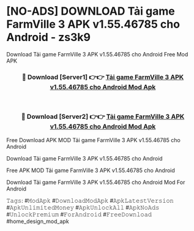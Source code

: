 # [NO-ADS] DOWNLOAD Tải game FarmVille 3 APK v1.55.46785 cho Android - zs3k9
Download Tải game FarmVille 3 APK v1.55.46785 cho Android Free Mod APK

<div align="center">
<h3>🔴 Download [Server1] 👉👉 <a href="https://apk-comot.site?title=Tải_game_FarmVille_3_APK_v1.55.46785_cho_Android">Tải game FarmVille 3 APK v1.55.46785 cho Android Mod Apk</a></h3><br>

<h3>🔴 Download [Server2] 👉👉 <a href="https://apk-comot.site?title=Tải_game_FarmVille_3_APK_v1.55.46785_cho_Android">Tải game FarmVille 3 APK v1.55.46785 cho Android Mod Apk</a></h3>
</div>


Free Download APK MOD Tải game FarmVille 3 APK v1.55.46785 cho Android

Download Tải game FarmVille 3 APK v1.55.46785 cho Android 

Free APK MOD Tải game FarmVille 3 APK v1.55.46785 cho Android 

Download Tải game FarmVille 3 APK v1.55.46785 cho Android Mod For Android

𝚃𝚊𝚐𝚜: #𝙼𝚘𝚍𝙰𝚙𝚔 #𝙳𝚘𝚠𝚗𝚕𝚘𝚊𝚍𝙼𝚘𝚍𝙰𝚙𝚔 #𝙰𝚙𝚔𝙻𝚊𝚝𝚎𝚜𝚝𝚅𝚎𝚛𝚜𝚒𝚘𝚗 #𝙰𝚙𝚔𝚄𝚗𝚕𝚒𝚖𝚒𝚝𝚎𝚍𝙼𝚘𝚗𝚎𝚢 #𝙰𝚙𝚔𝚄𝚗𝚕𝚘𝚌𝚔𝙰𝚕𝚕 #𝙰𝚙𝚔𝙽𝚘𝙰𝚍𝚜 #𝚄𝚗𝚕𝚘𝚌𝚔𝙿𝚛𝚎𝚖𝚒𝚞𝚖 #𝙵𝚘𝚛𝙰𝚗𝚍𝚛𝚘𝚒𝚍 #𝙵𝚛𝚎𝚎𝙳𝚘𝚠𝚗𝚕𝚘𝚊𝚍 #home_design_mod_apk